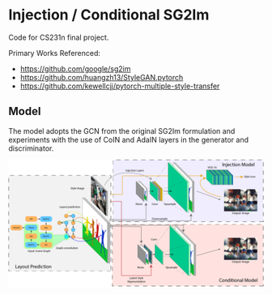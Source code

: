 # Injection / Conditional SG2Im
Code for CS231n final project.

Primary Works Referenced:
- https://github.com/google/sg2im
- https://github.com/huangzh13/StyleGAN.pytorch
- https://github.com/kewellcjj/pytorch-multiple-style-transfer

## Model
The model adopts the GCN from the original SG2Im formulation and experiments with the use of CoIN and AdaIN layers in the generator and discriminator.

<div align='center'>
  <img src='figures/figure_three_boxes.png' width='1000px'>
</div>
